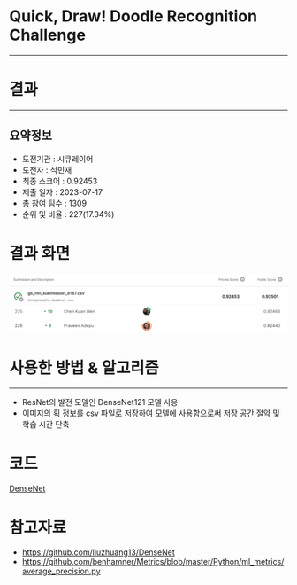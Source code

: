 # Quick, Draw! Doodle Recognition Challenge
***
# 결과
***
## 요약정보
- 도전기관 : 시큐레이어
- 도전자 : 석민재
- 최종 스코어 : 0.92453
- 제출 일자 : 2023-07-17
- 총 참여 팀수 : 1309
- 순위 및 비율 : 227(17.34%)

# 결과 화면
![submission](./img/submission.PNG)
![leaderboard](./img/leaderboard.PNG)

# 사용한 방법 & 알고리즘
***
- ResNet의 발전 모델인 DenseNet121 모델 사용
- 이미지의 획 정보를 csv 파일로 저장하여 모델에 사용함으로써 저장 공간 절약 및 학습 시간 단축

# 코드
[DenseNet](./densenet_121.ipynb)

# 참고자료
- https://github.com/liuzhuang13/DenseNet
- https://github.com/benhamner/Metrics/blob/master/Python/ml_metrics/average_precision.py
